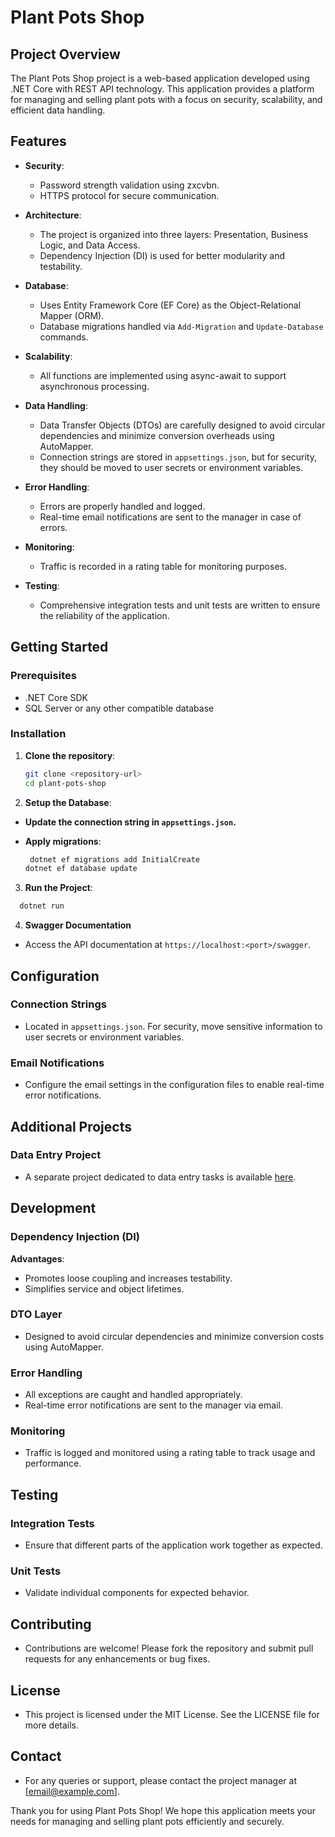 # Plant Pots Shop

## Project Overview

The Plant Pots Shop project is a web-based application developed using .NET Core with REST API technology. This application provides a platform for managing and selling plant pots with a focus on security, scalability, and efficient data handling.

## Features

- **Security**: 
  - Password strength validation using zxcvbn.
  - HTTPS protocol for secure communication.
  
- **Architecture**:
  - The project is organized into three layers: Presentation, Business Logic, and Data Access.
  - Dependency Injection (DI) is used for better modularity and testability.
  
- **Database**:
  - Uses Entity Framework Core (EF Core) as the Object-Relational Mapper (ORM).
  - Database migrations handled via `Add-Migration` and `Update-Database` commands.
  
- **Scalability**:
  - All functions are implemented using async-await to support asynchronous processing.
  
- **Data Handling**:
  - Data Transfer Objects (DTOs) are carefully designed to avoid circular dependencies and minimize conversion overheads using AutoMapper.
  - Connection strings are stored in `appsettings.json`, but for security, they should be moved to user secrets or environment variables.
  
- **Error Handling**:
  - Errors are properly handled and logged.
  - Real-time email notifications are sent to the manager in case of errors.
  
- **Monitoring**:
  - Traffic is recorded in a rating table for monitoring purposes.
  
- **Testing**:
  - Comprehensive integration tests and unit tests are written to ensure the reliability of the application.

## Getting Started

### Prerequisites

- .NET Core SDK
- SQL Server or any other compatible database

### Installation

1. **Clone the repository**:
   ```bash
   git clone <repository-url>
   cd plant-pots-shop
   ```
2. **Setup the Database**:

- **Update the connection string in `appsettings.json`.**

- **Apply migrations**:
   ```bash
    dotnet ef migrations add InitialCreate
   dotnet ef database update
   ```
3. **Run the Project**:
  ```bash
    dotnet run
  ```
4. **Swagger Documentation**

- Access the API documentation at `https://localhost:<port>/swagger`.

## Configuration

### Connection Strings

- Located in `appsettings.json`. For security, move sensitive information to user secrets or environment variables.

### Email Notifications

- Configure the email settings in the configuration files to enable real-time error notifications.

## Additional Projects

### Data Entry Project

- A separate project dedicated to data entry tasks is available [here]([link-to-data-entry-project](https://github.com/devora6936/WebApiProject/tree/master/ManagerApp)).

## Development

### Dependency Injection (DI)

**Advantages**:
- Promotes loose coupling and increases testability.
- Simplifies service and object lifetimes.

### DTO Layer

- Designed to avoid circular dependencies and minimize conversion costs using AutoMapper.

### Error Handling

- All exceptions are caught and handled appropriately.
- Real-time error notifications are sent to the manager via email.

### Monitoring

- Traffic is logged and monitored using a rating table to track usage and performance.

## Testing

### Integration Tests

- Ensure that different parts of the application work together as expected.

### Unit Tests

- Validate individual components for expected behavior.

## Contributing

- Contributions are welcome! Please fork the repository and submit pull requests for any enhancements or bug fixes.

## License

- This project is licensed under the MIT License. See the LICENSE file for more details.

## Contact

- For any queries or support, please contact the project manager at [email@example.com].

Thank you for using Plant Pots Shop! We hope this application meets your needs for managing and selling plant pots efficiently and securely.


